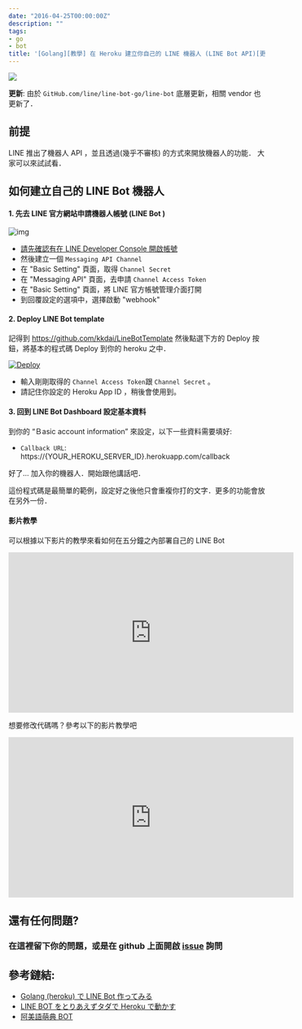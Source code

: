 ```yaml
---
date: "2016-04-25T00:00:00Z"
description: ""
tags:
- go
- bot
title: '[Golang][教學] 在 Heroku 建立你自己的 LINE 機器人 (LINE Bot API)[更新: 2020/05/07]'
---
```


![](../images/2016/BIB.png)

**更新**:  由於 `GitHub.com/line/line-bot-go/line-bot` 底層更新，相關 vendor 也更新了．

## 前提

LINE 推出了機器人 API ，並且透過(幾乎不審核) 的方式來開放機器人的功能．  大家可以來試試看．

## 如何建立自己的 LINE Bot 機器人

#### 1. 先去 LINE 官方網站申請機器人帳號 (LINE Bot )

![img](https://scdn.line-apps.com/n/_5/partner-center/img/lp/bottrial-icon.png)

- [請先確認有在 LINE Developer Console 開啟帳號](https://developers.line.biz/console/)
- 然後建立一個 `Messaging API Channel` 
- 在 "Basic Setting" 頁面，取得 `Channel Secret` 
- 在 "Messaging API" 頁面，去申請 `Channel Access Token`  
- 在  "Basic Setting" 頁面，將 LINE 官方帳號管理介面打開
- 到回覆設定的選項中，選擇啟動  "webhook"

#### 2. Deploy LINE Bot template

記得到 https://github.com/kkdai/LineBotTemplate 然後點選下方的 Deploy 按鈕，將基本的程式碼 Deploy 到你的 heroku 之中．

[![Deploy](https://www.herokucdn.com/deploy/button.svg)](http://www.evanlin.com/create-your-line-bot-golang/)



- 輸入剛剛取得的 `Channel Access Token`跟 `Channel Secret` 。
- 請記住你設定的 Heroku App ID ，稍後會使用到。

#### 3. 回到 LINE Bot Dashboard 設定基本資料

到你的 “Ｂasic account information” 來設定，以下一些資料需要填好:

- `Callback URL`:  https://{YOUR_HEROKU_SERVER_ID}.herokuapp.com/callback 

好了… 加入你的機器人．開始跟他講話吧．

這份程式碼是最簡單的範例，設定好之後他只會重複你打的文字．更多的功能會放在另外一份．

#### 影片教學

可以根據以下影片的教學來看如何在五分鐘之內部署自己的 LINE Bot

<iframe width="560" height="315" src="https://www.youtube.com/embed/0BIknEz1f8k" frameborder="0" allow="accelerometer; autoplay; encrypted-media; gyroscope; picture-in-picture" allowfullscreen></iframe>


想要修改代碼嗎？參考以下的影片教學吧

<iframe width="560" height="315" src="https://www.youtube.com/embed/xpP51Kwuy2U" frameborder="0" allow="accelerometer; autoplay; encrypted-media; gyroscope; picture-in-picture" allowfullscreen></iframe>



## 還有任何問題?

### 在這裡留下你的問題，或是在 github 上面開啟 [issue](https://github.com/kkdai/LineBotTemplate/issues) 詢問

## 參考鏈結:

- [Golang (heroku) で LINE Bot 作ってみる](http://qiita.com/dongri/items/ba150f04a98e96b160e7)
- [LINE BOT をとりあえずタダで Heroku で動かす](http://qiita.com/yuya_takeyama/items/0660a59d13e2cd0b2516)
- [阿美語萌典 BOT](https://github.com/miaoski/amis-linebot)